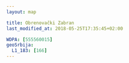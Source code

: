 ```yaml
---
layout: map

title: Obrenovački Zabran
last_modified_at: 2018-05-25T17:35:45+02:00

WDPA: [555560015]
geoSrbija:
  L1_183: [166]
---
```

